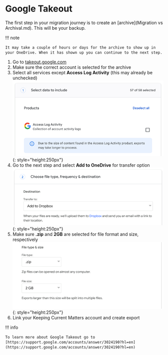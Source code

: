 # Google Takeout
The first step in your migration journey is to create an [archive](Migration vs Archival.md). This will be your backup.

!!! note

    It may take a couple of hours or days for the archive to show up in your OneDrive. When it has shown up you can continue to the next step.

1. Go to [takeout.google.com](takeout.google.com)
2. Make sure the correct account is selected for the archive
3. Select all services except **Access Log Activity** (this may already be unchecked)
![Google Takeout - Select data to include](../assets/screenshots/google-takeout-1.png){: style="height:250px"}
1.  Go to the next step and select **Add to OneDrive** for transfer option
![Google Takeout - Choose file type, freqency & destination](../assets/screenshots/google-takeout-2.png){: style="height:250px"}
1. Make sure **.zip** and **2GB** are selected for file format and size, respectively
![Google Takeout - File type & size](../assets/screenshots/google-takeout-3.png ){: style="height:250px"}
1. Link your Keeping Current Matters account and create export

!!! info

    To learn more about Google Takeout go to [https://support.google.com/accounts/answer/3024190?hl=en](https://support.google.com/accounts/answer/3024190?hl=en)
